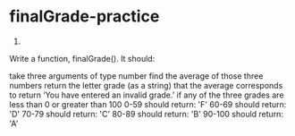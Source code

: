 # finalGrade-practice

1.
Write a function, finalGrade(). It should:

take three arguments of type number
find the average of those three numbers
return the letter grade (as a string) that the average corresponds to
return ‘You have entered an invalid grade.’ if any of the three grades are less than 0 or greater than 100
0-59 should return: 'F'
60-69 should return: 'D'
70-79 should return: 'C'
80-89 should return: 'B'
90-100 should return: 'A'
